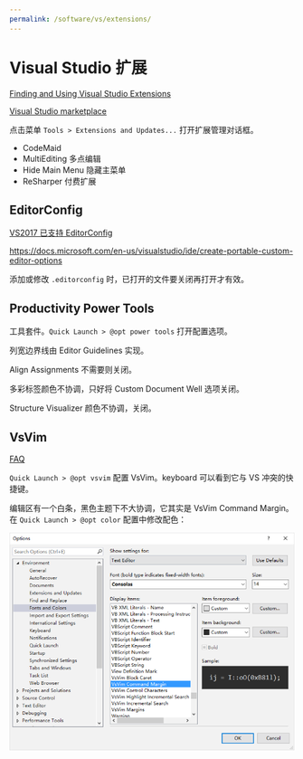 ```yaml
---
permalink: /software/vs/extensions/
---
```


# Visual Studio 扩展

[Finding and Using Visual Studio Extensions](https://msdn.microsoft.com/en-us/library/dd293638.aspx)

[Visual Studio marketplace](https://marketplace.visualstudio.com/vs)

点击菜单 `Tools > Extensions and Updates...` 打开扩展管理对话框。

- CodeMaid
- MultiEditing 多点编辑
- Hide Main Menu 隐藏主菜单
- ReSharper 付费扩展

## EditorConfig

[VS2017 已支持 EditorConfig](https://blogs.msdn.microsoft.com/dotnet/2016/12/15/code-style-configuration-in-the-vs2017-rc-update/)

<https://docs.microsoft.com/en-us/visualstudio/ide/create-portable-custom-editor-options>

添加或修改 `.editorconfig` 时，已打开的文件要关闭再打开才有效。

## Productivity Power Tools

工具套件。`Quick Launch > @opt power tools` 打开配置选项。

列宽边界线由 Editor Guidelines 实现。

Align Assignments 不需要则关闭。

多彩标签颜色不协调，只好将 Custom Document Well 选项关闭。

Structure Visualizer 颜色不协调，关闭。

## VsVim

[FAQ](https://github.com/jaredpar/VsVim/wiki/faq)

 `Quick Launch > @opt vsvim` 配置 VsVim。keyboard 可以看到它与 VS 冲突的快捷键。

编辑区有一个白条，黑色主题下不大协调，它其实是 VsVim Command Margin。在 `Quick Launch > @opt color` 配置中修改配色：

![](/uploads/vs/vsvim-command-margin.png)

